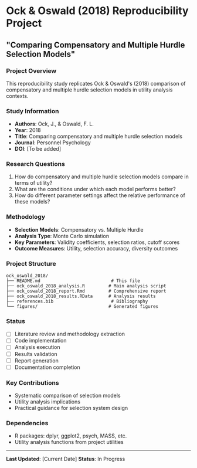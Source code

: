 # Ock & Oswald (2018) Reproducibility Project
## "Comparing Compensatory and Multiple Hurdle Selection Models"

### Project Overview
This reproducibility study replicates Ock & Oswald's (2018) comparison of compensatory and multiple hurdle selection models in utility analysis contexts.

### Study Information
- **Authors**: Ock, J., & Oswald, F. L.
- **Year**: 2018
- **Title**: Comparing compensatory and multiple hurdle selection models
- **Journal**: Personnel Psychology
- **DOI**: [To be added]

### Research Questions
1. How do compensatory and multiple hurdle selection models compare in terms of utility?
2. What are the conditions under which each model performs better?
3. How do different parameter settings affect the relative performance of these models?

### Methodology
- **Selection Models**: Compensatory vs. Multiple Hurdle
- **Analysis Type**: Monte Carlo simulation
- **Key Parameters**: Validity coefficients, selection ratios, cutoff scores
- **Outcome Measures**: Utility, selection accuracy, diversity outcomes

### Project Structure
```
ock_oswald_2018/
├── README.md                           # This file
├── ock_oswald_2018_analysis.R         # Main analysis script
├── ock_oswald_2018_report.Rmd         # Comprehensive report
├── ock_oswald_2018_results.RData      # Analysis results
├── references.bib                      # Bibliography
└── figures/                           # Generated figures
```

### Status
- [ ] Literature review and methodology extraction
- [ ] Code implementation
- [ ] Analysis execution
- [ ] Results validation
- [ ] Report generation
- [ ] Documentation completion

### Key Contributions
- Systematic comparison of selection models
- Utility analysis implications
- Practical guidance for selection system design

### Dependencies
- R packages: dplyr, ggplot2, psych, MASS, etc.
- Utility analysis functions from project utilities

---
**Last Updated**: [Current Date]
**Status**: In Progress 